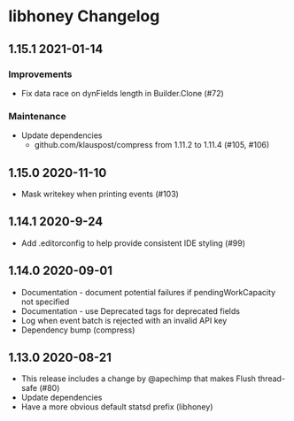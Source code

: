 # libhoney Changelog

## 1.15.1 2021-01-14

### Improvements

- Fix data race on dynFields length in Builder.Clone (#72)

### Maintenance

- Update dependencies
    - github.com/klauspost/compress from 1.11.2 to 1.11.4 (#105, #106)

## 1.15.0 2020-11-10

- Mask writekey when printing events (#103)

## 1.14.1 2020-9-24

- Add .editorconfig to help provide consistent IDE styling (#99)

## 1.14.0 2020-09-01

- Documentation - document potential failures if pendingWorkCapacity not specified
- Documentation - use Deprecated tags for deprecated fields
- Log when event batch is rejected with an invalid API key
- Dependency bump (compress)

## 1.13.0 2020-08-21

- This release includes a change by @apechimp that makes Flush thread-safe (#80)
- Update dependencies
- Have a more obvious default statsd prefix (libhoney)
